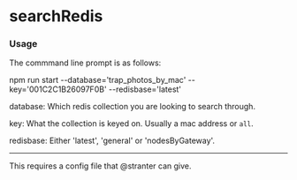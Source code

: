 # searchRedis

### Usage

The commmand line prompt is as follows:

npm run start --database='trap_photos_by_mac' --key='001C2C1B26097F0B' --redisbase='latest'


database: Which redis collection you are looking to search through.

key: What the collection is keyed on. Usually a mac address or `all`.

redisbase: Either 'latest', 'general' or 'nodesByGateway'.

---

This requires a config file that @stranter can give.
